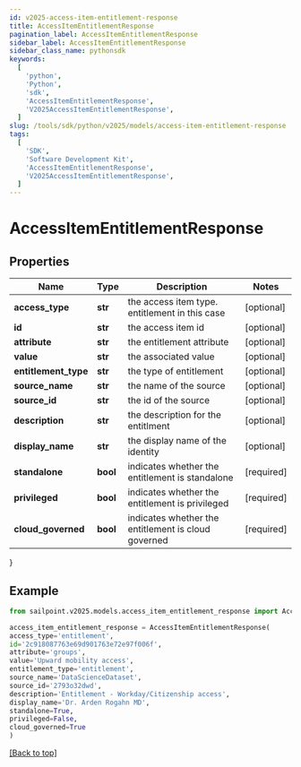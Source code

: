 ```yaml
---
id: v2025-access-item-entitlement-response
title: AccessItemEntitlementResponse
pagination_label: AccessItemEntitlementResponse
sidebar_label: AccessItemEntitlementResponse
sidebar_class_name: pythonsdk
keywords:
  [
    'python',
    'Python',
    'sdk',
    'AccessItemEntitlementResponse',
    'V2025AccessItemEntitlementResponse',
  ]
slug: /tools/sdk/python/v2025/models/access-item-entitlement-response
tags:
  [
    'SDK',
    'Software Development Kit',
    'AccessItemEntitlementResponse',
    'V2025AccessItemEntitlementResponse',
  ]
---
```


# AccessItemEntitlementResponse

## Properties

| Name | Type | Description | Notes |
| --- | --- | --- | --- |
| **access_type** | **str** | the access item type. entitlement in this case | [optional] |
| **id** | **str** | the access item id | [optional] |
| **attribute** | **str** | the entitlement attribute | [optional] |
| **value** | **str** | the associated value | [optional] |
| **entitlement_type** | **str** | the type of entitlement | [optional] |
| **source_name** | **str** | the name of the source | [optional] |
| **source_id** | **str** | the id of the source | [optional] |
| **description** | **str** | the description for the entitlment | [optional] |
| **display_name** | **str** | the display name of the identity | [optional] |
| **standalone** | **bool** | indicates whether the entitlement is standalone | [required] |
| **privileged** | **bool** | indicates whether the entitlement is privileged | [required] |
| **cloud_governed** | **bool** | indicates whether the entitlement is cloud governed | [required] |

}

## Example

```python
from sailpoint.v2025.models.access_item_entitlement_response import AccessItemEntitlementResponse

access_item_entitlement_response = AccessItemEntitlementResponse(
access_type='entitlement',
id='2c918087763e69d901763e72e97f006f',
attribute='groups',
value='Upward mobility access',
entitlement_type='entitlement',
source_name='DataScienceDataset',
source_id='2793o32dwd',
description='Entitlement - Workday/Citizenship access',
display_name='Dr. Arden Rogahn MD',
standalone=True,
privileged=False,
cloud_governed=True
)

```

[[Back to top]](#)
